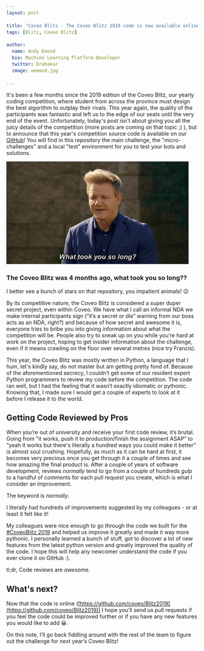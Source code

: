 ```yaml
---
layout: post

title: "Coveo Blitz - The Coveo Blitz 2019 code is now available online!"
tags: [Blitz, Coveo Blitz]

author:
  name: Andy Emond
  bio: Machine Learning Platform Developer
  twitter: Drahakar
  image: aemond.jpg

---
```


It's been a few months since the 2019 edition of the Coveo Blitz, our yearly coding competition, where student from across the province must design the best algorithm to outplay their rivals. This year again, the quality of the participants was fantastic and left us to the edge of our seats until the very end of the event. Unfortunately, today's post isn't about giving you all the juicy details of the competition (more posts are coming on that topic ;) ), but to announce that this year's competition source code is available on our [GitHub](https://github.com/coveo/Blitz2019)! You will find in this repository the main challenge, the "micro-challenges" and a local "test" environment for you to test your bots and solutions.

<!-- more -->


![What took you so long?](/images/2019-03-15/whattookyousolong.gif "What took you so long?")

### The Coveo Blitz was 4 months ago, what took you so long??

I better see a bunch of stars on that repository, you impatient animals! 😉

By its competitive nature, the Coveo Blitz is considered a super duper secret project, even within Coveo. We have what I call an informal NDA we make internal participants sign (“it’s a secret or die” warning from our boss acts as an NDA, right?) and because of how secret and awesome it is, everyone tries to bribe you into giving information about what the competition will be. People also try to sneak up on you while you’re hard at work on the project, hoping to get insider information about the challenge, even if it means crawling on the floor over several metres (nice try Francis).


This year, the Coveo Blitz was mostly written in Python, a language that I hum, let's kindly say, do not master but am getting pretty fond of. Because of the aforementioned secrecy, I couldn’t get some of our resident expert Python programmers to review my code before the competition. The code ran well, but I had the feeling that it wasn’t exactly idiomatic or pythonic. Knowing that, I made sure I would get a couple of experts to look at it before I release it to the world. 


## Getting Code Reviewed by Pros

When you’re out of university and receive your first code review, it’s brutal. Going from "it works, push it to production/finish the assignment ASAP” to “yeah it works but there's literally a hundred ways you could make it better” is almost soul crushing. Hopefully, as much as it can be hard at first, it becomes very precious once you get through it a couple of times and see how amazing the final product is. After a couple of years of software development, reviews _normally_ tend to go from a couple of hundreds *gulp* to a handful of comments for each pull request you create, which is what I consider an improvement.

The keyword is _normally_.

I literally had hundreds of improvements suggested by my colleagues - or at least it felt like it!

My colleagues were nice enough to go through the code we built for the [#CoveoBlitz 2019](https://twitter.com/search?f=tweets&vertical=default&q=%23coveoblitz&src=typd) and helped us improve it greatly and made it way more pythonic. I personally learned a bunch of stuff, got to discover a lot of new features from the latest python version and greatly improved the quality of the code. I hope this will help any newcomer understand the code if you ever clone it on GitHub :). 

tl;dr, Code reviews are *awesome*.

## What's next?

Now that the code is online ([https://github.com/coveo/Blitz2019](https://github.com/coveo/Blitz2019)) I hope you’ll send us pull requests if you feel the code could be improved further or if you have any new features you would like to add 😀.

On this note, I’ll go back fiddling around with the rest of the team to figure out the challenge for next year’s Coveo Blitz!

